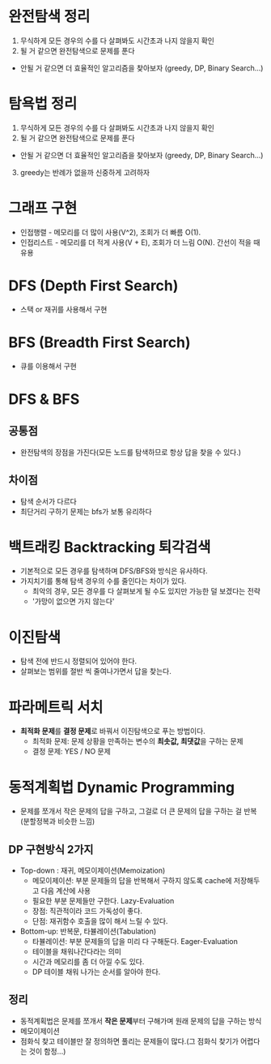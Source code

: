 # 완전탐색 정리

1. 무식하게 모든 경우의 수를 다 살펴봐도 시간초과 나지 않을지 확인
2. 될 거 같으면 완전탐색으로 문제를 푼다

-   안될 거 같으면 더 효율적인 알고리즘을 찾아보자 (greedy, DP, Binary Search...)

# 탐욕법 정리

1. 무식하게 모든 경우의 수를 다 살펴봐도 시간초과 나지 않을지 확인
2. 될 거 같으면 완전탐색으로 문제를 푼다

-   안될 거 같으면 더 효율적인 알고리즘을 찾아보자 (greedy, DP, Binary Search...)

3. greedy는 반례가 없을까 신중하게 고려하자

# 그래프 구현

-   인접행렬 - 메모리를 더 많이 사용(V^2), 조회가 더 빠름 O(1).
-   인접리스트 - 메모리를 더 적게 사용(V + E), 조회가 더 느림 O(N). 간선이 적을 때 유용

# DFS (Depth First Search)

-   스택 or 재귀를 사용해서 구현

# BFS (Breadth First Search)

-   큐를 이용해서 구현

# DFS & BFS

## 공통점

-   완전탐색의 장점을 가진다(모든 노드를 탐색하므로 항상 답을 찾을 수 있다.)

## 차이점

-   탐색 순서가 다르다
-   최단거리 구하기 문제는 bfs가 보통 유리하다

# 백트래킹 Backtracking 퇴각검색

-   기본적으로 모든 경우를 탐색하며 DFS/BFS와 방식은 유사하다.
-   가지치기를 통해 탐색 경우의 수를 줄인다는 차이가 있다.
    -   최악의 경우, 모든 경우를 다 살펴보게 될 수도 있지만 가능한 덜 보겠다는 전략
    -   '가망이 없으면 가지 않는다'

# 이진탐색

-   탐색 전에 반드시 정렬되어 있어야 한다.
-   살펴보는 범위를 절반 씩 줄여나가면서 답을 찾는다.

# 파라메트릭 서치

-   **최적화 문제**를 **결정 문제**로 바꿔서 이진탐색으로 푸는 방법이다.
    -   최적화 문제: 문제 상황을 만족하는 변수의 **최솟값, 최댓값**을 구하는 문제
    -   결정 문제: YES / NO 문제

# 동적계획법 Dynamic Programming

-   문제를 쪼개서 작은 문제의 답을 구하고, 그걸로 더 큰 문제의 답을 구하는 걸 반복(분할정복과 비슷한 느낌)

## DP 구현방식 2가지

-   Top-down : 재귀, 메모이제이션(Memoization)
    -   메모이제이션: 부분 문제들의 답을 반복해서 구하지 않도록 cache에 저장해두고 다음 계산에 사용
    -   필요한 부분 문제들만 구한다. Lazy-Evaluation
    -   장점: 직관적이라 코드 가독성이 좋다.
    -   단점: 재귀함수 호출을 많이 해서 느릴 수 있다.
-   Bottom-up: 반복문, 타뷸레이션(Tabulation)
    -   타뷸레이션: 부분 문제들의 답을 미리 다 구해둔다. Eager-Evaluation
    -   테이블을 채워나간다라는 의미
    -   시간과 메모리를 좀 더 아낄 수도 있다.
    -   DP 테이블 채워 나가는 순서를 알아야 한다.

## 정리

-   동적계획법은 문제를 쪼개서 **작은 문제**부터 구해가며 원래 문제의 답을 구하는 방식
-   메모이제이션
-   점화식 찾고 테이블만 잘 정의하면 풀리는 문제들이 많다.(그 점화식 찾기가 어렵다는 것이 함정...)
